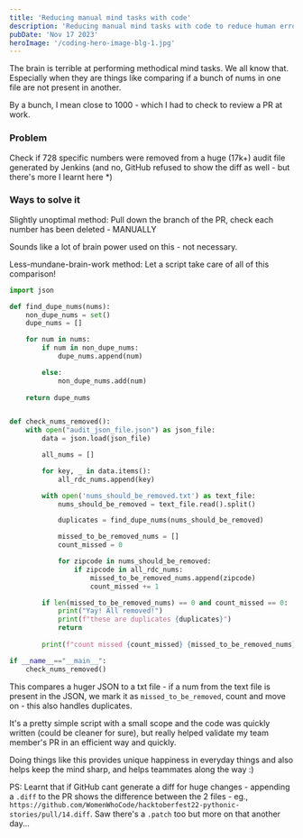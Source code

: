 ```yaml
---
title: 'Reducing manual mind tasks with code'
description: 'Reducing manual mind tasks with code to reduce human error'
pubDate: 'Nov 17 2023'
heroImage: '/coding-hero-image-blg-1.jpg'
---
```


The brain is terrible at performing methodical mind tasks. We all know that. Especially when they are things like comparing if a bunch of nums in one file are not present in another.

By a bunch, I mean close to 1000 - which I had to check to review a PR at work.

### Problem
Check if 728 specific numbers were removed from a huge (17k+) audit file generated by Jenkins (and no, GitHub refused to show the diff as well - but there's more I learnt here *)

### Ways to solve it
Slightly unoptimal method: Pull down the branch of the PR, check each number has been deleted - MANUALLY

Sounds like a lot of brain power used on this - not necessary.

Less-mundane-brain-work method: Let a script take care of all of this comparison!

```python
import json

def find_dupe_nums(nums):
    non_dupe_nums = set()
    dupe_nums = []

    for num in nums:
        if num in non_dupe_nums:
            dupe_nums.append(num)

        else:
            non_dupe_nums.add(num)
    
    return dupe_nums


def check_nums_removed():
    with open("audit_json_file.json") as json_file:
        data = json.load(json_file)

        all_nums = []

        for key, _ in data.items():
            all_rdc_nums.append(key)

        with open('nums_should_be_removed.txt') as text_file:
            nums_should_be_removed = text_file.read().split()

            duplicates = find_dupe_nums(nums_should_be_removed)

            missed_to_be_removed_nums = []
            count_missed = 0

            for zipcode in nums_should_be_removed:
                if zipcode in all_rdc_nums:
                    missed_to_be_removed_nums.append(zipcode)
                    count_missed += 1

        if len(missed_to_be_removed_nums) == 0 and count_missed == 0:
            print("Yay! All removed!")
            print(f"these are duplicates {duplicates}")
            return
        
        print(f"count missed {count_missed} {missed_to_be_removed_nums}")

if __name__=="__main__":
    check_nums_removed()
```

This compares a huger JSON to a txt file - if a num from the text file is present in the JSON, we mark it as `missed_to_be_removed`, count and move on - this also handles duplicates.

It's a pretty simple script with a small scope and the code was quickly written (could be cleaner for sure), but really helped validate my team member's PR in an efficient way and quickly.

Doing things like this provides unique happiness in everyday things and also helps keep the mind sharp, and helps teammates along the way :)

PS: Learnt that if GitHub cant generate a diff for huge changes - appending a `.diff` to the PR shows the difference between the 2 files - eg., `https://github.com/WomenWhoCode/hacktoberfest22-pythonic-stories/pull/14.diff`. Saw there's a `.patch` too but more on that another day...